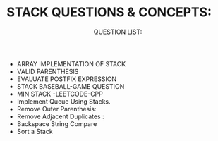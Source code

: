 <H1>STACK QUESTIONS & CONCEPTS:</H1>
<header>QUESTION LIST:</header>
<ul>
  <li>ARRAY IMPLEMENTATION OF STACK</li>
<li>VALID PARENTHESIS</li>
<li>EVALUATE POSTFIX EXPRESSION</li>
<li>STACK BASEBALL-GAME QUESTION</li>
<li>MIN STACK -LEETCODE-CPP</li>
 <li>Implement Queue Using Stacks. </li> 
  <li>Remove Outer Parenthesis:</li>
  <li>Remove Adjacent Duplicates :</li>
  <li>Backspace String Compare</li>
  <li>Sort a Stack </li>
</ul>
